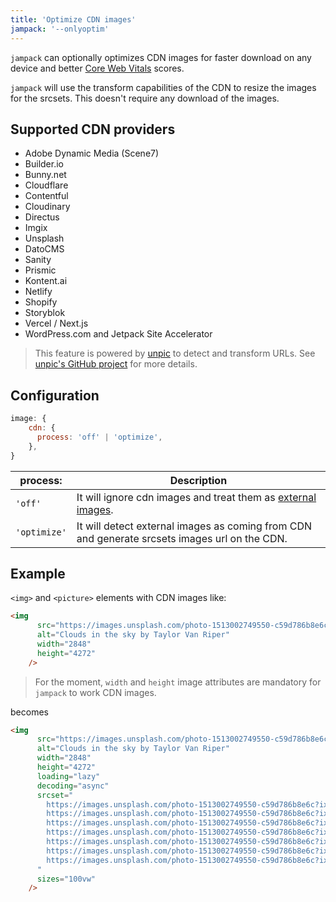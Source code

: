 ```yaml
---
title: 'Optimize CDN images'
jampack: '--onlyoptim'
---
```


`jampack` can optionally optimizes CDN images for faster download on any device and better [Core Web Vitals](https://web.dev/learn-core-web-vitals/) scores.

`jampack` will use the transform capabilities of the CDN to resize the images for the srcsets. This doesn't require any download of the images.

## Supported CDN providers

- Adobe Dynamic Media (Scene7)
- Builder.io
- Bunny.net
- Cloudflare
- Contentful
- Cloudinary
- Directus
- Imgix
- Unsplash
- DatoCMS
- Sanity
- Prismic
- Kontent.ai
- Netlify
- Shopify
- Storyblok
- Vercel / Next.js
- WordPress.com and Jetpack Site Accelerator

> This feature is powered by [unpic](https://unpic.pics/) to detect and transform URLs. See [unpic's GitHub project](https://github.com/ascorbic/unpic) for more details.

## Configuration

```js
image: {
    cdn: {
      process: 'off' | 'optimize',
    },
}
```

| process: | Description |
|-----------|-------------|
| `'off'` | It will ignore cdn images and treat them as [external images](/features/features/optimize-images-external). |
| `'optimize'` | It will detect external images as coming from CDN and generate srcsets images url on the CDN. |

## Example

`<img>` and `<picture>` elements with CDN images like:

```html
<img
      src="https://images.unsplash.com/photo-1513002749550-c59d786b8e6c?ixlib=rb-4.0.3&ixid=M3wxMjA3fDB8MHxwaG90by1wYWdlfHx8fGVufDB8fHx8fA%3D%3D"
      alt="Clouds in the sky by Taylor Van Riper"
      width="2848"
      height="4272"
    />
```

> For the moment, `width` and `height` image attributes are mandatory for `jampack` to work CDN images.

becomes

```html
<img
      src="https://images.unsplash.com/photo-1513002749550-c59d786b8e6c?ixlib=rb-4.0.3&amp;ixid=M3wxMjA3fDB8MHxwaG90by1wYWdlfHx8fGVufDB8fHx8fA%3D%3D"
      alt="Clouds in the sky by Taylor Van Riper"
      width="2848"
      height="4272"
      loading="lazy"
      decoding="async"
      srcset="
        https://images.unsplash.com/photo-1513002749550-c59d786b8e6c?ixlib=rb-4.0.3&amp;ixid=M3wxMjA3fDB8MHxwaG90by1wYWdlfHx8fGVufDB8fHx8fA%3D%3D&amp;w=2848&amp;fit=min&amp;auto=format 2848w,
        https://images.unsplash.com/photo-1513002749550-c59d786b8e6c?ixlib=rb-4.0.3&amp;ixid=M3wxMjA3fDB8MHxwaG90by1wYWdlfHx8fGVufDB8fHx8fA%3D%3D&amp;w=2548&amp;fit=min&amp;auto=format 2548w,
        https://images.unsplash.com/photo-1513002749550-c59d786b8e6c?ixlib=rb-4.0.3&amp;ixid=M3wxMjA3fDB8MHxwaG90by1wYWdlfHx8fGVufDB8fHx8fA%3D%3D&amp;w=2248&amp;fit=min&amp;auto=format 2248w,
        https://images.unsplash.com/photo-1513002749550-c59d786b8e6c?ixlib=rb-4.0.3&amp;ixid=M3wxMjA3fDB8MHxwaG90by1wYWdlfHx8fGVufDB8fHx8fA%3D%3D&amp;w=1948&amp;fit=min&amp;auto=format 1948w,
        https://images.unsplash.com/photo-1513002749550-c59d786b8e6c?ixlib=rb-4.0.3&amp;ixid=M3wxMjA3fDB8MHxwaG90by1wYWdlfHx8fGVufDB8fHx8fA%3D%3D&amp;w=1648&amp;fit=min&amp;auto=format 1648w,
        https://images.unsplash.com/photo-1513002749550-c59d786b8e6c?ixlib=rb-4.0.3&amp;ixid=M3wxMjA3fDB8MHxwaG90by1wYWdlfHx8fGVufDB8fHx8fA%3D%3D&amp;w=1348&amp;fit=min&amp;auto=format 1348w,
        https://images.unsplash.com/photo-1513002749550-c59d786b8e6c?ixlib=rb-4.0.3&amp;ixid=M3wxMjA3fDB8MHxwaG90by1wYWdlfHx8fGVufDB8fHx8fA%3D%3D&amp;w=1048&amp;fit=min&amp;auto=format 1048w
      "
      sizes="100vw"
    />
```

